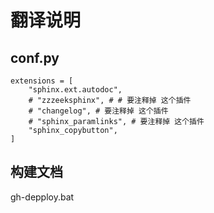 
# 翻译说明

## conf.py
```
extensions = [
    "sphinx.ext.autodoc",
    # "zzzeeksphinx", # # 要注释掉 这个插件
    # "changelog", # 要注释掉 这个插件
    # "sphinx_paramlinks", # 要注释掉 这个插件
    "sphinx_copybutton",
]
```

## 构建文档

gh-depploy.bat